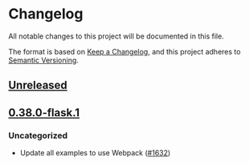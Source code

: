 # Changelog
All notable changes to this project will be documented in this file.

The format is based on [Keep a Changelog](https://keepachangelog.com/en/1.0.0/),
and this project adheres to [Semantic Versioning](https://semver.org/spec/v2.0.0.html).

## [Unreleased]

## [0.38.0-flask.1]
### Uncategorized
- Update all examples to use Webpack ([#1632](https://github.com/MetaMask/snaps/pull/1632))

[Unreleased]: https://github.com/MetaMask/snaps/compare/@metamask/browserify-example-snap@0.38.0-flask.1...HEAD
[0.38.0-flask.1]: https://github.com/MetaMask/snaps/releases/tag/@metamask/browserify-example-snap@0.38.0-flask.1
